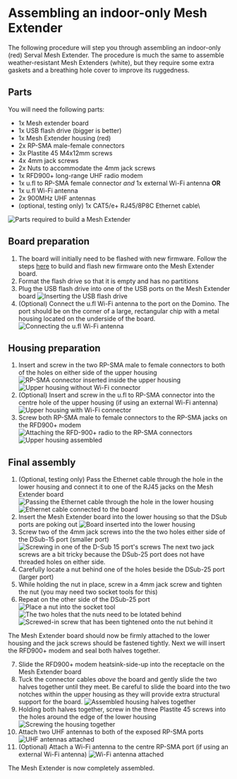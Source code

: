 # Assembling an indoor-only Mesh Extender
The following procedure will step you through assembling an indoor-only (red) Serval Mesh Extender.
The procedure is much the same to assemble weather-resistant Mesh Extenders (white), but they require
some extra gaskets and a breathing hole cover to improve its ruggedness.

## Parts
You will need the following parts:
- 1x Mesh extender board
- 1x USB flash drive (bigger is better)
- 1x Mesh Extender housing (red)
- 2x RP-SMA male-female connectors
- 3x Plastite 45 M4x12mm screws
- 4x 4mm jack screws
- 2x Nuts to accommodate the 4mm jack screws
- 1x RFD900+ long-range UHF radio modem
- 1x u.fl to RP-SMA female connector *and* 1x external Wi-Fi antenna **OR**
- 1x u.fl Wi-Fi antenna
- 2x 900MHz UHF antennas
- (optional, testing only) 1x CAT5/e+ RJ45/8P8C Ethernet cable\

![Parts required to build a Mesh Extender](../images/mesh-extender-build/kit-topdown.jpg)

## Board preparation
1. The board will initially need to be flashed with new firmware.
   Follow the steps [here](mesh-extender-firmware-build.md) to build and flash new firmware onto the Mesh Extender board.
2. Format the flash drive so that it is empty and has no partitions
3. Plug the USB flash drive into one of the USB ports on the Mesh Extender board
![Inserting the USB flash drive](../images/mesh-extender-build/usb-insert.jpg)
4. (Optional) Connect the u.fl Wi-Fi antenna to the port on the Domino. The port should be on the corner of a large, rectangular chip with a metal housing located on the underside of the board.
![Connecting the u.fl Wi-Fi antenna](../images/mesh-extender-build/wifi-ufl-attach.jpg)

## Housing preparation
1. Insert and screw in the two RP-SMA male to female connectors to both of the holes on either side of the upper housing
![RP-SMA connector inserted inside the upper housing](../images/mesh-extender-build/uhf-sma-insert-inner.jpg)
![Upper housing without Wi-Fi connector](../images/mesh-extender-build/top-nowifi.jpg)
2. (Optional) Insert and screw in the u.fl to RP-SMA connector into the centre hole of the upper housing (if using an external Wi-Fi antenna)
![Upper housing with Wi-Fi connector](../images/mesh-extender-build/top-wifi.jpg)
3. Screw both RP-SMA male to female connectors to the RP-SMA jacks on the RFD900+ modem
![Attaching the RFD-900+ radio to the RP-SMA connectors](../images/mesh-extender-build/radio-sma.jpg)
![Upper housing assembled](../images/mesh-extender-build/top-radio-wifi.jpg)

## Final assembly
1. (Optional, testing only) Pass the Ethernet cable through the hole in the lower housing and connect it to one of the RJ45 jacks on the Mesh Extender board
![Passing the Ethernet cable through the hole in the lower housing](../images/mesh-extender-build/bottom-ethernet-inside.jpg)
![Ethernet cable connected to the board](../images/mesh-extender-build/bottom-board-out.jpg)
2. Insert the Mesh Extender board into the lower housing so that the DSub ports are poking out
![Board inserted into the lower housing](../images/mesh-extender-build/bottom-board-in.jpg)
3. Screw two of the 4mm jack screws into the the two holes either side of the DSub-15 port (smaller port)  
![Screwing in one of the D-Sub 15 port's screws](../images/mesh-extender-build/bottom-ports-screw.jpg)
The next two jack screws are a bit tricky because the DSub-25 port does not have threaded holes on either side.  
4. Carefully locate a nut behind one of the holes beside the DSub-25 port (larger port)
5. While holding the nut in place, screw in a 4mm jack screw and tighten the nut (you may need two socket tools for this)
6. Repeat on the other side of the DSub-25 port
![Place a nut into the socket tool](../images/mesh-extender-build/socket-nut.jpg)
![The two holes that the nuts need to be lotated behind](../images/mesh-extender-build/bottom-board-in-inside.jpg)
![Screwed-in screw that has been tightened onto the nut behind it](../images/mesh-extender-build/bottom-ports-screwed.jpg)

The Mesh Extender board should now be firmly attached to the lower housing and the jack screws should be fastened tightly.
Next we will insert the RFD900+ modem and seal both halves together.

7. Slide the RFD900+ modem heatsink-side-up into the receptacle on the Mesh Extender board
8. Tuck the connector cables *above* the board and gently slide the two halves together until they meet. Be careful to slide the board into the two notches within the upper housing as they will provide extra structural support for the board.
![Assembled housing halves together](../images/mesh-extender-build/assembled.jpg)
9. Holding both halves together, screw in the three Plastite 45 screws into the holes around the edge of the lower housing
![Screwing the housing together](../images/mesh-extender-build/housing-screw.jpg)
10. Attach two UHF antennas to both of the exposed RP-SMA ports
![UHF antennas attached](../images/mesh-extender-build/final-nowifi.jpg)
11. (Optional) Attach a Wi-Fi antenna to the centre RP-SMA port (if using an external Wi-Fi antenna)
![Wi-Fi antenna attached](../images/mesh-extender-build/final-wifi.jpg)

The Mesh Extender is now completely assembled.
